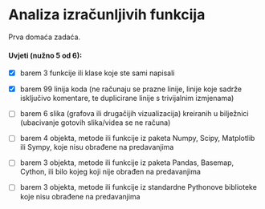 # Analiza izračunljivih funkcija

Prva domaća zadaća.

#### Uvjeti (nužno 5 od 6):

- [x] barem 3 funkcije ili klase koje ste sami napisali
- [x] barem 99 linija koda (ne računaju se prazne linije, linije koje sadrže isključivo komentare, te duplicirane linije s trivijalnim izmjenama)
- [ ] barem 6 slika (grafova ili drugačijih vizualizacija) kreiranih u bilježnici (ubacivanje gotovih slika/videa se ne računa)
- [ ] barem 4 objekta, metode ili funkcije iz paketa Numpy, Scipy, Matplotlib ili Sympy, koje nisu obrađene na predavanjima
- [ ] barem 3 objekta, metode ili funkcije iz paketa Pandas, Basemap, Cython, ili bilo kojeg koji nije obrađen na predavanjima
- [ ] barem 3 objekta, metode ili funkcije iz standardne Pythonove biblioteke koje nisu obrađene na predavanjima

